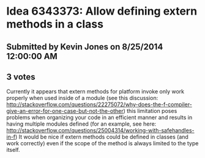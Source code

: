 # Idea 6343373: Allow defining extern methods in a class

## Submitted by Kevin Jones on 8/25/2014 12:00:00 AM

## 3 votes

Currently it appears that extern methods for platform invoke only work properly when used inside of a module (see this discussion: http://stackoverflow.com/questions/22275072/why-does-the-f-compiler-give-an-error-for-one-case-but-not-the-other) this limitation poses problems when organizing your code in an efficient manner and results in having multiple modules defined (for an example, see here: http://stackoverflow.com/questions/25004314/working-with-safehandles-in-f)
It would be nice if extern methods could be defined in classes (and work correctly) even if the scope of the method is always limited to the type itself.

